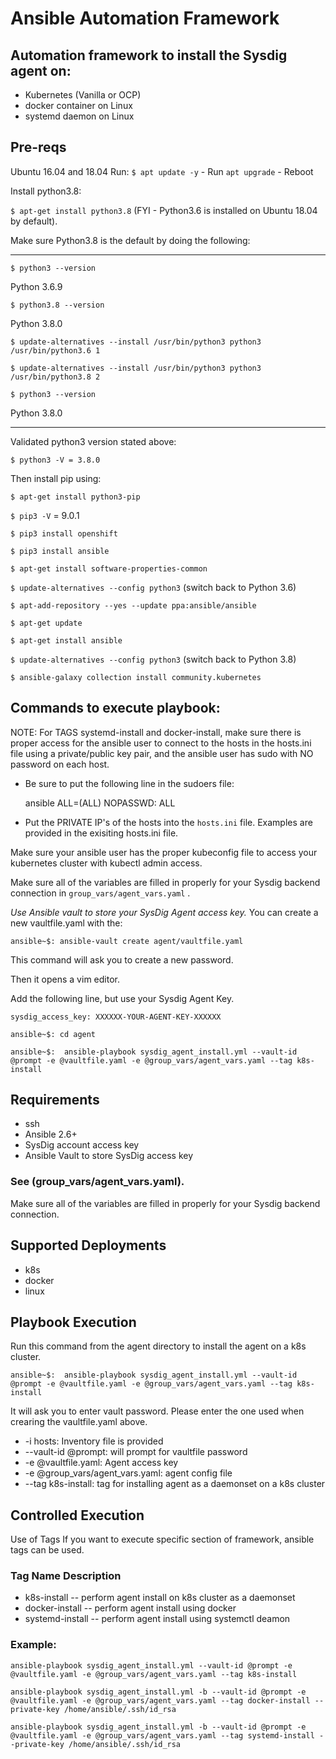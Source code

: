 # Ansible Automation Framework
## Automation framework to install the Sysdig agent on:
- Kubernetes (Vanilla or OCP) 
- docker container on Linux 
- systemd daemon on Linux

## Pre-reqs

Ubuntu 16.04 and 18.04
Run:
`$ apt update -y` - Run `apt upgrade` - Reboot

Install python3.8: 

`$ apt-get install python3.8`  (FYI - Python3.6 is installed on Ubuntu 18.04 by default).

Make sure Python3.8 is the default by doing the following:

------------------------------------------------

`$ python3 --version`

Python 3.6.9

`$ python3.8 --version`

Python 3.8.0

`$ update-alternatives --install /usr/bin/python3 python3 /usr/bin/python3.6 1`

`$ update-alternatives --install /usr/bin/python3 python3 /usr/bin/python3.8 2`

`$ python3 --version`

Python 3.8.0

------------------------------------------------
Validated python3 version stated above:

`$ python3 -V = 3.8.0`

Then install pip using:

`$ apt-get install python3-pip`

`$ pip3 -V` = 9.0.1

`$ pip3 install openshift`

`$ pip3 install ansible` 

`$ apt-get install software-properties-common`

`$ update-alternatives --config python3` (switch back to Python 3.6)

`$ apt-add-repository --yes --update ppa:ansible/ansible`

`$ apt-get update`

`$ apt-get install ansible`

`$ update-alternatives --config python3` (switch back to Python 3.8)

`$ ansible-galaxy collection install community.kubernetes`

## Commands to execute playbook:
NOTE: For TAGS systemd-install and docker-install, make sure there is proper access for the ansible user to connect to the hosts in the hosts.ini file using a private/public key pair, and the ansible user has sudo with NO password on each host.
- Be sure to put the following line in the sudoers file:
  
  ansible ALL=(ALL) NOPASSWD: ALL
- Put the PRIVATE IP's of the hosts into the `hosts.ini` file.  Examples are provided in the exisiting hosts.ini file.

Make sure your ansible user has the proper kubeconfig file to access your kubernetes cluster with kubectl admin access.

Make sure all of the variables are filled in properly for your Sysdig backend connection in `group_vars/agent_vars.yaml` .

 _Use Ansible vault to store your SysDig Agent access key._
You can create a new vaultfile.yaml with the:

`ansible~$: ansible-vault create agent/vaultfile.yaml`

This command will ask you to create a new password.

Then it opens a vim editor.

Add the following line, but use your Sysdig Agent Key.

`sysdig_access_key: XXXXXX-YOUR-AGENT-KEY-XXXXXX`

`ansible~$: cd agent`

`ansible~$:  ansible-playbook sysdig_agent_install.yml --vault-id @prompt -e @vaultfile.yaml -e @group_vars/agent_vars.yaml --tag k8s-install`


## Requirements
- ssh
- Ansible 2.6+
- SysDig account access key
- Ansible Vault to store SysDig access key

### See (group_vars/agent_vars.yaml).

Make sure all of the variables are filled in properly for your Sysdig backend connection.

## Supported Deployments
- k8s
- docker
- linux

## Playbook Execution
Run this command from the agent directory to install the agent on a k8s cluster. 

`ansible~$:  ansible-playbook sysdig_agent_install.yml --vault-id @prompt -e @vaultfile.yaml -e @group_vars/agent_vars.yaml --tag k8s-install`

It will ask you to enter vault password. Please enter the one used when crearing the vaultfile.yaml above.

- -i hosts: Inventory file is provided
- --vault-id @prompt: will prompt for vaultfile password
- -e @vaultfile.yaml: Agent access key
- -e @group_vars/agent_vars.yaml: agent config file
- --tag k8s-install: tag for installing agent as a daemonset on a k8s cluster

## Controlled Execution
Use of Tags
If you want to execute specific section of framework, ansible tags can be used.

### Tag Name	Description
- k8s-install	 -- perform agent install on k8s cluster as a daemonset
- docker-install  -- perform agent install using docker
- systemd-install -- perform agent install using systemctl deamon

### Example: 
`ansible-playbook sysdig_agent_install.yml --vault-id @prompt -e @vaultfile.yaml -e @group_vars/agent_vars.yaml --tag k8s-install`

`ansible-playbook sysdig_agent_install.yml -b --vault-id @prompt -e @vaultfile.yaml -e @group_vars/agent_vars.yaml --tag docker-install --private-key /home/ansible/.ssh/id_rsa`

`ansible-playbook sysdig_agent_install.yml -b --vault-id @prompt -e @vaultfile.yaml -e @group_vars/agent_vars.yaml --tag systemd-install --private-key /home/ansible/.ssh/id_rsa`

